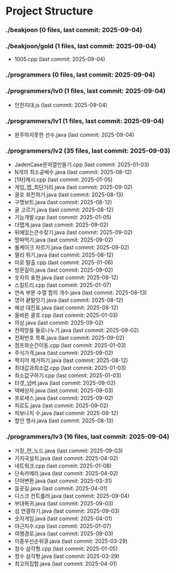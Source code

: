# Project Structure

### ./beakjoon (0 files, last commit: 2025-09-04)


### ./beakjoon/gold (1 files, last commit: 2025-09-04)

- 1005.cpp (last commit: 2025-09-04)

### ./programmers (0 files, last commit: 2025-09-04)


### ./programmers/lv0 (1 files, last commit: 2025-09-04)

- 안전지대.js (last commit: 2025-09-04)

### ./programmers/lv1 (1 files, last commit: 2025-09-04)

- 완주하지못한 선수.java (last commit: 2025-09-04)

### ./programmers/lv2 (35 files, last commit: 2025-09-03)

- JadenCase문자열만들기.cpp (last commit: 2025-01-03)
- N개의 최소공배수.java (last commit: 2025-08-12)
- [1차]캐시.cpp (last commit: 2025-01-05)
- 게임_맵_최단거리.java (last commit: 2025-09-02)
- 괄호 회전하기.java (last commit: 2025-08-13)
- 구명보트.java (last commit: 2025-08-12)
- 귤 고르기.java (last commit: 2025-08-12)
- 기능개발.cpp (last commit: 2025-01-05)
- 더맵게.java (last commit: 2025-09-02)
- 뒤에있는큰수찾기.java (last commit: 2025-09-02)
- 땅따먹기.java (last commit: 2025-09-02)
- 롤케이크 자르기.java (last commit: 2025-09-02)
- 멀리 뛰기.java (last commit: 2025-08-12)
- 미로 탈출.cpp (last commit: 2025-01-06)
- 방문길이.java (last commit: 2025-09-02)
- 숫자의 표현.java (last commit: 2025-08-12)
- 스킬트리.cpp (last commit: 2025-01-07)
- 연속 부분 수열 합의 개수.java (last commit: 2025-08-13)
- 영어 끝말잇기.java (last commit: 2025-08-12)
- 예상 대진표.java (last commit: 2025-08-12)
- 올바른 괄호.cpp (last commit: 2025-01-03)
- 의상.java (last commit: 2025-09-02)
- 전력망을 둘로나누기.java (last commit: 2025-09-02)
- 전화번호 목록.java (last commit: 2025-09-02)
- 점프와순간이동.cpp (last commit: 2025-01-03)
- 주식가격.java (last commit: 2025-09-02)
- 짝지어 제거하기.java (last commit: 2025-08-12)
- 최대값과최소값.cpp (last commit: 2025-01-03)
- 최소값구하기.cpp (last commit: 2025-01-03)
- 타겟_넘버.java (last commit: 2025-09-02)
- 택배상자.java (last commit: 2025-09-03)
- 프로세스.java (last commit: 2025-09-02)
- 피로도.java (last commit: 2025-09-02)
- 피보나치 수.java (last commit: 2025-08-12)
- 할인 행사.java (last commit: 2025-08-13)

### ./programmers/lv3 (16 files, last commit: 2025-09-04)

- 가장_먼_노드.java (last commit: 2025-09-03)
- 기지국설치.java (last commit: 2025-04-02)
- 네트워크.cpp (last commit: 2025-01-08)
- 단속카메라.java (last commit: 2025-04-02)
- 단어변환.java (last commit: 2025-03-31)
- 등굣길.java (last commit: 2025-04-01)
- 디스크 컨트롤러.java (last commit: 2025-09-04)
- 부대복귀.java (last commit: 2025-09-03)
- 섬 연결하기.java (last commit: 2025-09-03)
- 숫자게임.java (last commit: 2025-04-01)
- 야근지수.cpp (last commit: 2025-01-07)
- 여행경로.java (last commit: 2025-09-03)
- 이중우선순위큐.java (last commit: 2025-03-29)
- 정수 삼각형.cpp (last commit: 2025-01-05)
- 정수 삼각형.java (last commit: 2025-03-29)
- 최고의집합.java (last commit: 2025-04-01)

